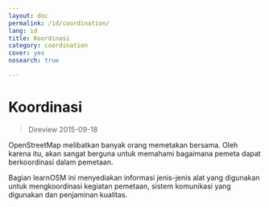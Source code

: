 ```yaml
---
layout: doc
permalink: /id/coordination/
lang: id
title: Koordinasi
category: coordination
cover: yes
nosearch: true

---
```


Koordinasi
============

> Direview 2015-09-18

OpenStreetMap melibatkan banyak orang memetakan bersama. Oleh karena itu, akan sangat berguna untuk memahami bagaimana pemeta dapat berkoordinasi dalam pemetaan.

Bagian learnOSM ini menyediakan informasi jenis-jenis alat yang digunakan untuk mengkoordinasi kegiatan pemetaan, sistem komunikasi yang digunakan dan penjaminan kualitas.